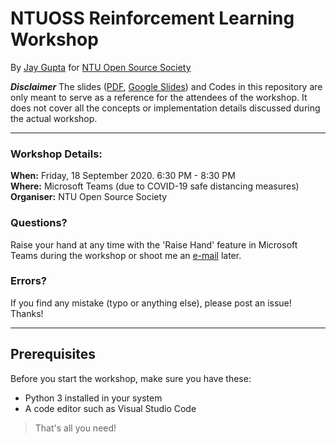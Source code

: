 # NTUOSS Reinforcement Learning Workshop
By [Jay Gupta](https://github.com/guptajay) for [NTU Open Source Society](https://github.com/ntuoss)

***Disclaimer*** The slides ([PDF](Slides.pdf), [Google Slides](https://docs.google.com/presentation/d/1wzvwmF85nGoy6s3Yb7ACaG5-ZNORvmXqK2By2dx7UAA/edit?usp=sharing)) and Codes in this repository are only meant to serve as a reference for the attendees of the workshop. It does not cover all the concepts or implementation details discussed during the actual workshop.

<hr>

### Workshop Details:

**When:** Friday, 18 September 2020. 6:30 PM - 8:30 PM</br>
**Where:** Microsoft Teams (due to COVID-19 safe distancing measures)</br>
**Organiser:** NTU Open Source Society

### Questions?

Raise your hand at any time with the 'Raise Hand' feature in Microsoft Teams during the workshop or shoot me an [e-mail](mailto:jay002@e.ntu.edu.sg) later.

### Errors?

If you find any mistake (typo or anything else), please post an issue! Thanks!

<hr>

## Prerequisites

Before you start the workshop, make sure you have these:

+ Python 3 installed in your system
+ A code editor such as Visual Studio Code

>That's all you need!